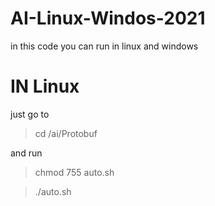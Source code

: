 # AI-Linux-Windos-2021
in this code you can run in linux and windows 

# IN Linux
just go to

> cd <filelocation>/ai/Protobuf
  
  and run
  
> chmod 755 auto.sh
  
> ./auto.sh
